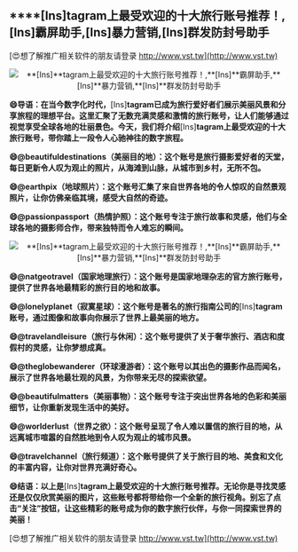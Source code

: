 ## ****[Ins]**tagram上最受欢迎的十大旅行账号推荐！,**[Ins]**霸屏助手,**[Ins]**暴力营销,**[Ins]**群发防封号助手**

[😍想了解推广相关软件的朋友请登录 http://www.vst.tw](http://www.vst.tw)

 <center><img src="https://vst.tw/MP4/tuiguang/png/2.png" alt="**[Ins]**tagram上最受欢迎的十大旅行账号推荐！,**[Ins]**霸屏助手,**[Ins]**暴力营销,**[Ins]**群发防封号助手"></center>

**😄导语：在当今数字化时代，**[Ins]**tagram已成为旅行爱好者们展示美丽风景和分享旅程的理想平台。这里汇聚了无数充满灵感和激情的旅行账号，让人们能够通过视觉享受全球各地的壮丽景色。今天，我们将介绍**[Ins]**tagram上最受欢迎的十大旅行账号，带你踏上一段令人心驰神往的数字旅程。**

**😄@beautifuldestinations（美丽目的地）：这个账号是旅行摄影爱好者的天堂，每日更新令人叹为观止的照片，从海滩到山脉，从城市到乡村，无所不包。**

**😄@earthpix（地球照片）：这个账号汇集了来自世界各地的令人惊叹的自然景观照片，让你仿佛亲临其境，感受大自然的奇迹。**

**😄@passionpassport（热情护照）：这个账号专注于旅行故事和灵感，他们与全球各地的摄影师合作，带来独特而令人难忘的瞬间。**

 <center><img src="https://vst.tw/MP4/tuiguang/png/2.png" alt="**[Ins]**tagram上最受欢迎的十大旅行账号推荐！,**[Ins]**霸屏助手,**[Ins]**暴力营销,**[Ins]**群发防封号助手"></center>

**😄@natgeotravel（国家地理旅行）：这个账号是国家地理杂志的官方旅行账号，提供了世界各地最精彩的旅行目的地和故事。**

**😄@lonelyplanet（寂寞星球）：这个账号是著名的旅行指南公司的**[Ins]**tagram账号，通过图像和故事向你展示了世界上最美丽的地方。**

**😄@travelandleisure（旅行与休闲）：这个账号提供了关于奢华旅行、酒店和度假村的灵感，让你梦想成真。**

**😄@theglobewanderer（环球漫游者）：这个账号以其出色的摄影作品而闻名，展示了世界各地最壮观的风景，为你带来无尽的探索欲望。**

**😄@beautifulmatters（美丽事物）：这个账号专注于突出世界各地的色彩和美丽细节，让你重新发现生活中的美好。**

**😄@worlderlust（世界之欲）：这个账号呈现了令人难以置信的旅行目的地，从远离城市喧嚣的自然胜地到令人叹为观止的城市风景。**

**😄@travelchannel（旅行频道）：这个账号提供了关于旅行目的地、美食和文化的丰富内容，让你对世界充满好奇心。**

**😄结语：以上是**[Ins]**tagram上最受欢迎的十大旅行账号推荐。无论你是寻找灵感还是仅仅欣赏美丽的图片，这些账号都将带给你一个全新的旅行视角。别忘了点击“关注”按钮，让这些精彩的账号成为你的数字旅行伙伴，与你一同探索世界的美丽！**

[😍想了解推广相关软件的朋友请登录 http://www.vst.tw](http://www.vst.tw)



